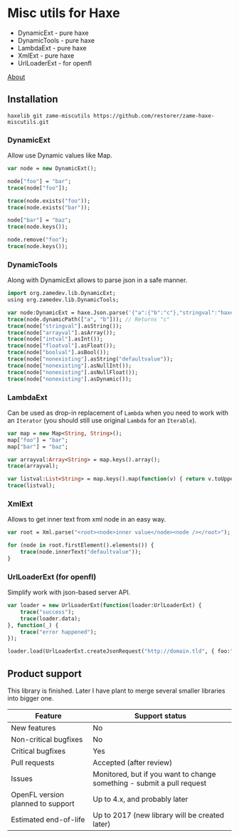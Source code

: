 # Misc utils for Haxe

  - DynamicExt - pure haxe
  - DynamicTools - pure haxe
  - LambdaExt - pure haxe
  - XmlExt - pure haxe
  - UrlLoaderExt - for openfl

[About](http://blog.zame-dev.org/5-more-things-i-dont-like-in-haxe-and-how-to-fix-them/)

## Installation

```
haxelib git zame-miscutils https://github.com/restorer/zame-haxe-miscutils.git
```

### DynamicExt

Allow use Dynamic values like Map.

```haxe
var node = new DynamicExt();

node["foo"] = "bar";
trace(node["foo"]);

trace(node.exists("foo"));
trace(node.exists("bar"));

node["bar"] = "baz";
trace(node.keys());

node.remove("foo");
trace(node.keys());
```

### DynamicTools

Along with DynamicExt allows to parse json in a safe manner.

```haxe
import org.zamedev.lib.DynamicExt;
using org.zamedev.lib.DynamicTools;

var node:DynamicExt = haxe.Json.parse('{"a":{"b":"c"},"stringval":"haxe","arrayval":["haxe","cool"],"intval":42,"floatval":24.42,"boolval":true}');
trace(node.dynamicPath(["a", "b"])); // Returns "c"
trace(node["stringval"].asString());
trace(node["arrayval"].asArray());
trace(node["intval"].asInt());
trace(node["floatval"].asFloat());
trace(node["boolval"].asBool());
trace(node["nonexisting"].asString("defaultvalue"));
trace(node["nonexisting"].asNullInt());
trace(node["nonexisting"].asNullFloat());
trace(node["nonexisting"].asDynamic());
```

### LambdaExt

Can be used as drop-in replacement of `Lambda` when you need to work with an `Iterator` (you should still use original `Lambda` for an `Iterable`).

```haxe
var map = new Map<String, String>();
map["foo"] = "bar";
map["bar"] = "baz";

var arrayval:Array<String> = map.keys().array();
trace(arrayval);

var listval:List<String> = map.keys().map(function(v) { return v.toUpperCase(); });
trace(listval);
```

### XmlExt

Allows to get inner text from xml node in an easy way.

```haxe
var root = Xml.parse("<root><node>inner value</node><node /></root>");

for (node in root.firstElement().elements()) {
    trace(node.innerText("defaultvalue"));
}
```

### UrlLoaderExt (for openfl)

Simplify work with json-based server API.

```haxe
var loader = new UrlLoaderExt(function(loader:UrlLoaderExt) {
    trace("success");
    trace(loader.data);
}, function(_) {
    trace("error happened");
});

loader.load(UrlLoaderExt.createJsonRequest("http://domain.tld", { foo:"bar" }));
```

## Product support

This library is finished. Later I have plant to merge several smaller libraries into bigger one.

| Feature | Support status |
|---|---|
| New features | No |
| Non-critical bugfixes | No |
| Critical bugfixes | Yes |
| Pull requests | Accepted (after review) |
| Issues | Monitored, but if you want to change something - submit a pull request |
| OpenFL version planned to support | Up to 4.x, and probably later |
| Estimated end-of-life | Up to 2017 (new library will be created later) |
